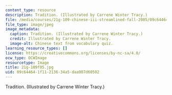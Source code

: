 ```yaml
---
content_type: resource
description: Tradition. (Illustrated by Carrene Winter Tracy.)
file: /media/courses/21g-109-chinese-iii-streamlined-fall-2005/09c644641f11213634a5daa907d60502_21g-109f05.jpg
file_type: image/jpeg
image_metadata:
  caption: Tradition. (Illustrated by Carrene Winter Tracy.)
  credit: Illustrated by Carrene Winter Tracy.
  image-alt: Chinese text from vocabulary quiz.
learning_resource_types: []
license: https://creativecommons.org/licenses/by-nc-sa/4.0/
ocw_type: OCWImage
resourcetype: Image
title: 21g-109f05.jpg
uid: 09c64464-1f11-2136-34a5-daa907d60502
---
```

Tradition. (Illustrated by Carrene Winter Tracy.)